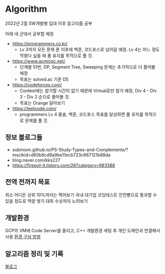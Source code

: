 # Algorithm

2022년 2월 SW개발병 입대 이후 알고리즘 공부

아래 네 군데서 공부할 예정

 - https://programmers.co.kr/
     * Lv 3까지 모든 문제 푼 이후에 백준, 코드포스로 넘어갈 예정. Lv 4는 어느 정도 막혔다 싶을 때 폼 유지를 목적으로 풀 것.
 - https://www.acmicpc.net/
     * 단계별 51번, DP, Segment Tree, Sweeping 문제는 추가적으로 더 풀어볼 예정
     * 목표는 solved.ac 기준 D5
 - https://codeforces.com/
     * Contest에는 참가할 시간이 없기 때문에 Virtual로만 참가 예정, Div 4 - Div 3 - Div 2 순으로 풀어볼 것.
     * 목표는 Orange 달아보기
 - https://leetcode.com/
     * programmers Lv 4 올솔, 백준, 코드포스 목표를 달성하면 폼 유지를 목적으로 문제를 풀 것.


## 정보 블로그들
 - subinium.github.io/PS-Study-Types-and-Complements/?msclkid=d60b6cd9a9be11ecb723c667121b88da
 - blog.naver.com/kks227
 - https://firesoil-it.tistory.com/26?category=983388

## 전역 전까지 목표
최소 어디든 상위 10%까지는 찍어보기
국내 대기업 코딩테스트 안전빵으로 통과할 수 있을 정도로 역량 쌓기
대회 수상까지 노려보기

## 개발환경
GCP의 VM에 Code Server를 올리고, C++ 개발환경 세팅 후 개인 도메인과 연결해서 사용
[환경 구성 방법](https://blog.hyelie.site/entry/GCP-VS-Code-Server?category=947331)

## 알고리즘 정리 및 기록
[블로그](https://blog.hyelie.site)
